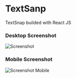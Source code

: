 # TextSanp
TextSnap builded with React JS

### Desktop Screenshot
![Screenshot](https://i.ibb.co/cynK0j3/image.png)

### Mobile Screenshot
![Screenshot Mobile](https://i.ibb.co/JKkJXdF/mobile.png)
